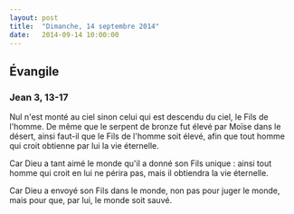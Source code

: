 ```yaml
---
layout: post
title:  "Dimanche, 14 septembre 2014"
date:   2014-09-14 10:00:00
---
```

## Évangile

### Jean 3, 13-17

Nul n'est monté au ciel sinon celui qui est descendu du ciel, le Fils de l'homme.
De même que le serpent de bronze fut élevé par Moïse dans le désert, ainsi faut-il que le Fils de l'homme soit élevé, afin que tout homme qui croit obtienne par lui la vie éternelle.

Car Dieu a tant aimé le monde qu'il a donné son Fils unique : ainsi tout homme qui croit en lui ne périra pas, mais il obtiendra la vie éternelle.

Car Dieu a envoyé son Fils dans le monde, non pas pour juger le monde, mais pour que, par lui, le monde soit sauvé.
